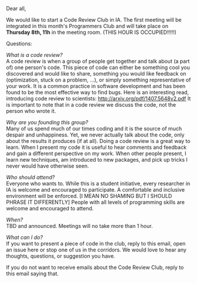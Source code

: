 Dear all,
 
We would like to start a Code Review Club in IA. 
The first meeting will be integrated in this month's Programmers Club 
and will take place on **Thursday 8th, 11h** in the meeting room. (THIS HOUR IS OCCUPIED!!!!!)

Questions:

*What is a code review?*  
A code review is when a group of people get together and talk about (a part of) one person's code.
This piece of code can either be something cool you discovered and would like to share,
something you would like feedback on (optimization, stuck on a problem, ...),
or simply something representative of your work. 
It is a common practice in software development and has been found to be the most effective way to find bugs.
Here is an interesting read, introducing code review to scientists: http://arxiv.org/pdf/1407.5648v2.pdf
It is important to note that in a code review we discuss the code, not the person who wrote it.

*Why are you founding this group?*  
Many of us spend much of our times coding and it is the source of much despair and unhappiness.
Yet, we never actually talk about the code, only about the results it produces (if at all).
Doing a code review is a great way to learn.
When I present my code it is useful to hear comments and feedback and gain a different perspective on my work.
When other people present, I learn new techniques, am introduced to new packages, 
and pick up tricks I never would have otherwise seen.

*Who should attend?*  
Everyone who wants to. 
While this is a student initiative, every researcher in IA is welcome and encouraged to participate.
A comfortable and inclusive environment will be enforced. [I MEAN NO SHAMING BUT I SHOULD PHRASE IT DIFFERENTLY]
People with all levels of programming skills are welcome and encouraged to attend.


*When?*  
TBD and announced.
Meetings will no take more than 1 hour.

*What can I do?*  
If you want to present a piece of code in the club, 
reply to this email, open an issue here or stop one of us in the corridors.
We would love to hear any thoughts, questions, or suggestion you have.

If you do not want to receive emails about the Code Review Club, reply to this email saying that.
